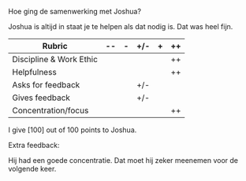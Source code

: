Hoe ging de samenwerking met Joshua?

Joshua is altijd in staat je te helpen als dat nodig is. Dat was heel fijn.

| Rubric                   | -- | -  | +/-  | +   | ++  |
|--------------------------|----|----|------|-----|-----|
| Discipline & Work Ethic  |    |    |      |     | ++  |
| Helpfulness              |    |    |      |     | ++  |
| Asks for feedback        |    |    |  +/- |     |     |  (Niet van toepassing geweest)
| Gives feedback           |    |    |  +/- |     |     |  (Niet van toepassing geweest)
| Concentration/focus      |    |    |      |     | ++  |

I give [100] out of 100 points to Joshua.

Extra feedback:

Hij had een goede concentratie. Dat moet hij zeker meenemen voor de volgende keer.